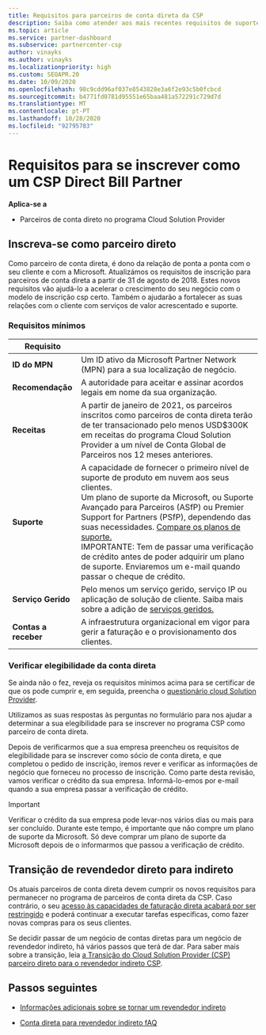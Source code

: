 ```yaml
---
title: Requisitos para parceiros de conta direta da CSP
description: Saiba como atender aos mais recentes requisitos de suporte e serviços para se tornar um parceiro de conta direta no programa Microsoft Cloud Solution Provider (CSP).
ms.topic: article
ms.service: partner-dashboard
ms.subservice: partnercenter-csp
author: vinayks
ms.author: vinayks
ms.localizationpriority: high
ms.custom: SEOAPR.20
ms.date: 10/09/2020
ms.openlocfilehash: 98c9cdd96af037e8543828e3a6f2e93c5b0fcbcd
ms.sourcegitcommit: b4771fd0781d95551e65baa481a572291c729d7d
ms.translationtype: MT
ms.contentlocale: pt-PT
ms.lasthandoff: 10/28/2020
ms.locfileid: "92795783"
---
```

# <a name="requirements-to-enroll-as-a-csp-direct-bill-partner"></a>Requisitos para se inscrever como um CSP Direct Bill Partner

**Aplica-se a**

- Parceiros de conta direto no programa Cloud Solution Provider

## <a name="enroll-as-a-direct-partner"></a>Inscreva-se como parceiro direto

Como parceiro de conta direta, é dono da relação de ponta a ponta com o seu cliente e com a Microsoft. Atualizámos os requisitos de inscrição para parceiros de conta direta a partir de 31 de agosto de 2018. Estes novos requisitos vão ajudá-lo a acelerar o crescimento do seu negócio com o modelo de inscrição csp certo. Também o ajudarão a fortalecer as suas relações com o cliente com serviços de valor acrescentado e suporte.

### <a name="minimum-requirements"></a>Requisitos mínimos

|**Requisito**|                             |
|--------------------------------|--------------------------------------------------------------|
|**ID do MPN**   |Um ID ativo da Microsoft Partner Network (MPN) para a sua localização de negócio.    |
|**Recomendação**   |A autoridade para aceitar e assinar acordos legais em nome da sua organização.|
|**Receitas**|A partir de janeiro de 2021, os parceiros inscritos como parceiros de conta direta terão de ter transacionado pelo menos USD$300K em receitas do programa Cloud Solution Provider a um nível de Conta Global de Parceiros nos 12 meses anteriores.| 
|**Suporte**   |A capacidade de fornecer o primeiro nível de suporte de produto em nuvem aos seus clientes. <br/>Um plano de suporte da Microsoft, ou Suporte Avançado para Parceiros (ASfP) ou Premier Support for Partners (PSfP), dependendo das suas necessidades. [Compare os planos de suporte.](https://partner.microsoft.com/support/partnersupport)<br/> IMPORTANTE: Tem de passar uma verificação de crédito antes de poder adquirir um plano de suporte. Enviaremos um e-mail quando passar o cheque de crédito. |
|**Serviço Gerido**   |Pelo menos um serviço gerido, serviço IP ou aplicação de solução de cliente. Saiba mais sobre a adição de [serviços geridos.](https://partner.microsoft.com/business-opportunities/managed-services-provider)|
|**Contas a receber** |A infraestrutura organizacional em vigor para gerir a faturação e o provisionamento dos clientes.|

### <a name="verify-direct-bill-eligibility"></a>Verificar elegibilidade da conta direta

Se ainda não o fez, reveja os requisitos mínimos acima para se certificar de que os pode cumprir e, em seguida, preencha o [questionário cloud Solution Provider](https://partner.microsoft.com/cloud-solution-provider/assessment).

Utilizamos as suas respostas às perguntas no formulário para nos ajudar a determinar a sua elegibilidade para se inscrever no programa CSP como parceiro de conta direta.

Depois de verificarmos que a sua empresa preencheu os requisitos de elegibilidade para se inscrever como sócio de conta direta, e que completou o pedido de inscrição, iremos rever e verificar as informações de negócio que forneceu no processo de inscrição. Como parte desta revisão, vamos verificar o crédito da sua empresa. Informá-lo-emos por e-mail quando a sua empresa passar a verificação de crédito.

>[!IMPORTANT]
>Verificar o crédito da sua empresa pode levar-nos vários dias ou mais para ser concluído. Durante este tempo, é importante que não compre um plano de suporte da Microsoft. Só deve comprar um plano de suporte da Microsoft depois de o informarmos que passou a verificação de crédito.

## <a name="transition-from-direct-to-indirect-reseller"></a>Transição de revendedor direto para indireto

Os atuais parceiros de conta direta devem cumprir os novos requisitos para permanecer no programa de parceiros de conta direta da CSP. Caso contrário, o seu [acesso às capacidades de faturação direta acabará por ser restringido](restricted-direct-bill-capabilities.md) e poderá continuar a executar tarefas específicas, como fazer novas compras para os seus clientes.

Se decidir passar de um negócio de contas diretas para um negócio de revendedor indireto, há vários passos que terá de dar. Para saber mais sobre a transição, leia [a Transição do Cloud Solution Provider (CSP) parceiro direto para o revendedor indireto CSP](transition-direct-to-indirect.md).

## <a name="next-steps"></a>Passos seguintes

- [Informações adicionais sobre se tornar um revendedor indireto](https://assetsprod.microsoft.com/csp-directbill-to-indirect-transition.pdf)

- [Conta direta para revendedor indireto fAQ](https://assetsprod.microsoft.com/mpn/direct-bill-partner-faq.pdf)
